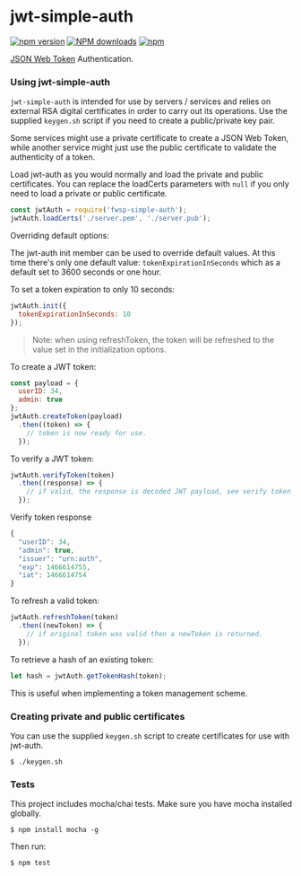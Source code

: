 # jwt-simple-auth

[![npm version](https://badge.fury.io/js/jwt-simple-auth.svg)](https://badge.fury.io/js/jwt-simple-auth) <span class="badge-npmdownloads"><a href="https://npmjs.org/package/jwt-simple-auth" title="View this project on NPM"><img src="https://img.shields.io/npm/dm/jwt-simple-auth.svg" alt="NPM downloads" /></a></span> [![npm](https://img.shields.io/npm/l/jwt-simple-auth.svg)]()

[JSON Web Token](https://en.wikipedia.org/wiki/JSON_Web_Token) Authentication.

### Using jwt-simple-auth
`jwt-simple-auth` is intended for use by servers / services and relies on external RSA digital certificates in order to carry out its operations.
Use the supplied `keygen.sh` script if you need to create a public/private key pair.

Some services might use a private certificate to create a JSON Web Token, while another service might just use the public certificate to validate the authenticity of a token.

Load jwt-auth as you would normally and load the private and public certificates.  You can replace the loadCerts parameters with `null` if you only need to load a private or public certificate.

```javascript
const jwtAuth = require('fwsp-simple-auth');
jwtAuth.loadCerts('./server.pem', './server.pub');
```

Overriding default options:

The jwt-auth init member can be used to override default values. At this time there's only one default value: `tokenExpirationInSeconds` which as a default set to 3600 seconds or one hour.

To set a token expiration to only 10 seconds:

```javascript
jwtAuth.init({
  tokenExpirationInSeconds: 10
});
```
> Note: when using refreshToken, the token will be refreshed to the value set in the initialization options.

To create a JWT token:

```javascript
const payload = {
  userID: 34,
  admin: true
};
jwtAuth.createToken(payload)
  .then((token) => {
    // token is now ready for use.
  });
```

To verify a JWT token:

```javascript
jwtAuth.verifyToken(token)
  .then((response) => {
    // if valid, the response is decoded JWT payload, see verify token response below.
  });
```

Verify token response
```javascript
{
  "userID": 34,
  "admin": true,
  "issuer": "urn:auth",
  "exp": 1466614755,
  "iat": 1466614754
}
```

To refresh a valid token:

```javascript
jwtAuth.refreshToken(token)
  .then((newToken) => {
    // if original token was valid then a newToken is returned.
  });
```

To retrieve a hash of an existing token:

```javascript
let hash = jwtAuth.getTokenHash(token);
```

This is useful when implementing a token management scheme.

### Creating private and public certificates
You can use the supplied `keygen.sh` script to create certificates for use with jwt-auth.

```shell
$ ./keygen.sh
```

### Tests
This project includes mocha/chai tests.  Make sure you have mocha installed globally.

```shell
$ npm install mocha -g
```

Then run:

```shell
$ npm test
```
